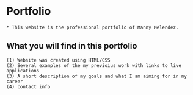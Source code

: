 # Portfolio

    * This website is the professional portfolio of Manny Melendez.


## What you will find in this portfolio
    (1) Website was created using HTML/CSS
    (2) Several examples of the my previoius work with links to live applications
    (3) A short description of my goals and what I am aiming for in my career
    (4) contact info
    